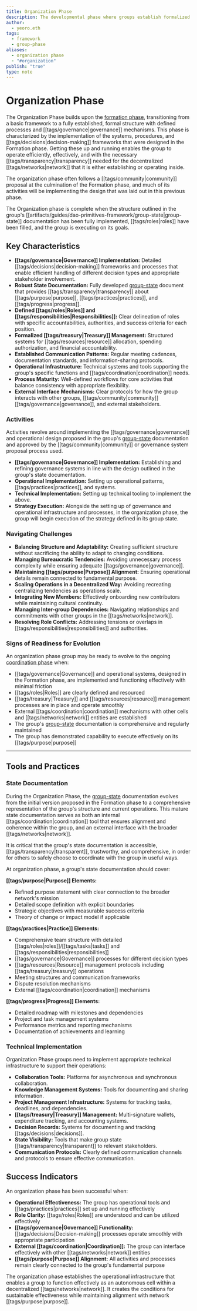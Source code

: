 ```yaml
---
title: Organization Phase
description: The developmental phase where groups establish formalized structures, processes, and governance mechanisms to enable sustainable operations and effective coordination within the network.
author:
  - yeoro.eth
tags:
  - framework
  - group-phase
aliases:
  - organization phase
  - "#organization"
publish: "true"
type: note
---
```



# Organization Phase

The Organization Phase builds upon the [formation phase](artifacts/guides/dao-primitives-framework/group-phase/formation-phase.md), transitioning from a basic framework to a fully established, formal structure with defined processes and [[tags/governance|governance]] mechanisms. This phase is characterized by the implementation of the systems, procedures, and [[tags/decisions|decision-making]] frameworks that were designed in the Formation phase. Getting these up and running enables the group to operate efficiently, effectively, and with the necessary [[tags/transparency|transparency]] needed for the decentralized [[tags/networks|network]] that it is either establishing or operating inside.

The organization phase often follows a [[tags/community|community]] proposal at the culmination of the Formation phase, and much of its activities will be implementing the design that was laid out in this previous phase.

The Organization phase is complete when the structure outlined in the group's [[artifacts/guides/dao-primitives-framework/group-state|group-state]] documentation has been fully implemented, [[tags/roles|roles]] have been filled, and the group is executing on its goals.

## Key Characteristics

- **[[tags/governance|Governance]] Implementation:** Detailed [[tags/decisions|decision-making]] frameworks and processes that enable efficient handling of different decision types and appropriate stakeholder involvement.
- **Robust State Documentation:** Fully developed [group-state](artifacts/guides/dao-primitives-framework/group-state.md) document that provides [[tags/transparency|transparency]] about [[tags/purpose|purpose]], [[tags/practices|practices]], and [[tags/progress|progress]].
- **Defined [[tags/roles|Roles]] and [[tags/responsibilities|Responsibilities]]:** Clear delineation of roles with specific accountabilities, authorities, and success criteria for each position.
- **Formalized [[tags/treasury|Treasury]] Management:** Structured systems for [[tags/resources|resource]] allocation, spending authorization, and financial accountability.
- **Established Communication Patterns:** Regular meeting cadences, documentation standards, and information-sharing protocols.
- **Operational Infrastructure:** Technical systems and tools supporting the group's specific functions and [[tags/coordination|coordination]] needs.
- **Process Maturity:** Well-defined workflows for core activities that balance consistency with appropriate flexibility.
- **External Interface Mechanisms:** Clear protocols for how the group interacts with other groups, [[tags/community|community]] [[tags/governance|governance]], and external stakeholders.

### Activities

Activities revolve around implementing the [[tags/governance|governance]] and operational design proposed in the group's [group-state](artifacts/guides/dao-primitives-framework/group-state.md) documentation and approved by the [[tags/community|community]] or governance system proposal process used.

- **[[tags/governance|Governance]] Implementation:** Establishing and refining governance systems in line with the design outlined in the group's state documentation.
- **Operational Implementation:** Setting up operational patterns, [[tags/practices|practices]], and systems.
- **Technical Implementation:** Setting up technical tooling to implement the above.
- **Strategy Execution:** Alongside the setting up of governance and operational infrastructure and processes, in the organization phase, the group will begin execution of the strategy defined in its group state.

### Navigating Challenges

- **Balancing Structure and Adaptability:** Creating sufficient structure without sacrificing the ability to adapt to changing conditions.
- **Managing Bureaucratic Tendencies:** Avoiding unnecessary process complexity while ensuring adequate [[tags/governance|governance]].
- **Maintaining [[tags/purpose|Purpose]] Alignment:** Ensuring operational details remain connected to fundamental purpose.
- **Scaling Operations in a Decentralized Way:** Avoiding recreating centralizing tendencies as operations scale.
- **Integrating New Members:** Effectively onboarding new contributors while maintaining cultural continuity.
- **Managing Inter-group Dependencies:** Navigating relationships and commitments with other groups in the [[tags/networks|network]].
- **Resolving Role Conflicts:** Addressing tensions or overlaps in [[tags/responsibilities|responsibilities]] and authorities.

### Signs of Readiness for Evolution

An organization phase group may be ready to evolve to the ongoing [coordination phase](artifacts/guides/dao-primitives-framework/group-phase/coordination-phase.md) when:

- [[tags/governance|Governance]] and operational systems, designed in the Formation phase, are implemented and functioning effectively with minimal friction
- [[tags/roles|Roles]] are clearly defined and resourced
- [[tags/treasury|Treasury]] and [[tags/resources|resource]] management processes are in place and operate smoothly
- External [[tags/coordination|coordination]] mechanisms with other cells and [[tags/networks|network]] entities are established
- The group's [group-state](artifacts/guides/dao-primitives-framework/group-state.md) documentation is comprehensive and regularly maintained
- The group has demonstrated capability to execute effectively on its [[tags/purpose|purpose]]

---

## Tools and Practices

### State Documentation

During the Organization Phase, the [group-state](artifacts/guides/dao-primitives-framework/group-state.md) documentation evolves from the initial version proposed in the Formation phase to a comprehensive representation of the group's structure and current operations. This mature state documentation serves as both an internal [[tags/coordination|coordination]] tool that ensures alignment and coherence within the group, and an external interface with the broader [[tags/networks|network]].

It is critical that the group's state documentation is accessible, [[tags/transparency|transparent]], trustworthy, and comprehensive, in order for others to safely choose to coordinate with the group in useful ways.

At organization phase, a group's state documentation should cover:

**[[tags/purpose|Purpose]] Elements:**

- Refined purpose statement with clear connection to the broader network's mission
- Detailed scope definition with explicit boundaries
- Strategic objectives with measurable success criteria
- Theory of change or impact model if applicable

**[[tags/practices|Practice]] Elements:**

- Comprehensive team structure with detailed [[tags/roles|roles]]/[[tags/tasks|tasks]] and [[tags/responsibilities|responsibilities]]
- [[tags/governance|Governance]] processes for different decision types
- [[tags/resources|Resource]] management protocols including [[tags/treasury|treasury]] operations
- Meeting structures and communication frameworks
- Dispute resolution mechanisms
- External [[tags/coordination|coordination]] mechanisms

**[[tags/progress|Progress]] Elements:**

- Detailed roadmap with milestones and dependencies
- Project and task management systems
- Performance metrics and reporting mechanisms
- Documentation of achievements and learning

### Technical Implementation

Organization Phase groups need to implement appropriate technical infrastructure to support their operations:

- **Collaboration Tools:** Platforms for asynchronous and synchronous collaboration.
- **Knowledge Management Systems:** Tools for documenting and sharing information.
- **Project Management Infrastructure:** Systems for tracking tasks, deadlines, and dependencies.
- **[[tags/treasury|Treasury]] Management:** Multi-signature wallets, expenditure tracking, and accounting systems.
- **Decision Records:** Systems for documenting and tracking [[tags/decisions|decisions]].
- **State Visibility:** Tools that make group state [[tags/transparency|transparent]] to relevant stakeholders.
- **Communication Protocols:** Clearly defined communication channels and protocols to ensure effective communication.

## Success Indicators

An organization phase has been successful when:

- **Operational Effectiveness:** The group has operational tools and [[tags/practices|practices]] set up and running effectively
- **Role Clarity:** [[tags/roles|Roles]] are understood and can be utilized effectively
- **[[tags/governance|Governance]] Functionality:** [[tags/decisions|Decision-making]] processes operate smoothly with appropriate participation
- **External [[tags/coordination|Coordination]]:** The group can interface effectively with other [[tags/networks|network]] entities
- **[[tags/purpose|Purpose]] Alignment:** All activities and processes remain clearly connected to the group's fundamental purpose

The organization phase establishes the operational infrastructure that enables a group to function effectively as an autonomous cell within a decentralized [[tags/networks|network]]. It creates the conditions for sustainable effectiveness while maintaining alignment with network [[tags/purpose|purpose]].












